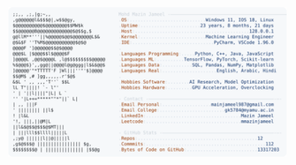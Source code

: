 <picture>
  <source srcset="https://raw.githubusercontent.com/mmazinjameel/mmazinjameel/main/dark_mode.svg?v=1753510524" media="(prefers-color-scheme: dark)">
  <img src="https://raw.githubusercontent.com/mmazinjameel/mmazinjameel/main/light_mode.svg?v=1753510524">
</picture>
